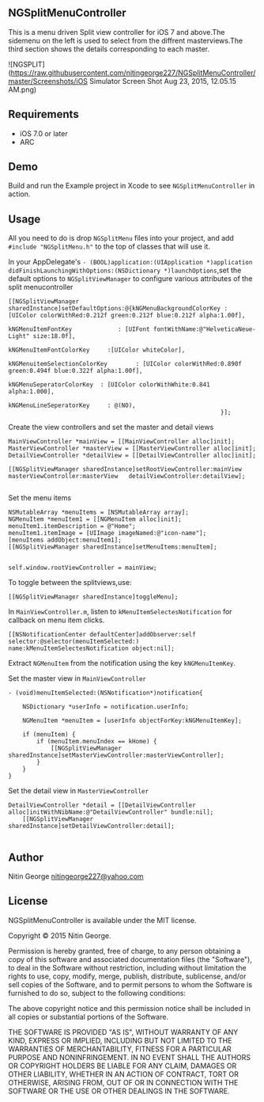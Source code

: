 ## NGSplitMenuController

This is a menu driven Split view controller for iOS 7 and above.The sidemenu on the left is used to select from the diffrent masterviews.The third section shows the details corresponding to each master.

![NGSPLIT](https://raw.githubusercontent.com/nitingeorge227/NGSplitMenuController/master/Screenshots/iOS Simulator Screen Shot Aug 23, 2015, 12.05.15 AM.png)

## Requirements

* iOS 7.0 or later
* ARC

## Demo

Build and run the Example project in Xcode to see `NGSplitMenuController` in action.

## Usage

All you need to do is drop `NGSplitMenu` files into your project, and add `#include "NGSplitMenu.h"` to the top of classes that will use it.

In your AppDelegate's `- (BOOL)application:(UIApplication *)application didFinishLaunchingWithOptions:(NSDictionary *)launchOptions`,set the default options to `NGSplitViewManager` to configure various attributes of the split menucontroller

`````````
[[NGSplitViewManager sharedInstance]setDefaultOptions:@{kNGMenuBackgroundColorKey : [UIColor colorWithRed:0.212f green:0.212f blue:0.212f alpha:1.00f],
                                                            kNGMenuItemFontKey             : [UIFont fontWithName:@"HelveticaNeue-Light" size:18.0f],
                                                            kNGMenuItemFontColorKey     :[UIColor whiteColor],
                                                            kNGMenuitemSelectionColorKey        : [UIColor colorWithRed:0.890f green:0.494f blue:0.322f alpha:1.00f],
                                                            kNGMenuSeperatorColorKey  : [UIColor colorWithWhite:0.841 alpha:1.000],
                                                            kNGMenuLineSeperatorKey     : @(NO),
                                                            }];
``````````````

Create the view controllers and set the master and detail views

``````
MainViewController *mainView = [[MainViewController alloc]init];
MasterViewController *masterView = [[MasterViewController alloc]init];
DetailViewController *detailView = [[DetailViewController alloc]init];
    
[[NGSplitViewManager sharedInstance]setRootViewController:mainView masterViewController:masterView   detailViewController:detailView];
    
``````
Set the menu items

`````````
NSMutableArray *menuItems = [NSMutableArray array];
NGMenuItem *menuItem1 = [[NGMenuItem alloc]init];
menuItem1.itemDescription = @"Home";
menuItem1.itemImage = [UIImage imageNamed:@"icon-name"];
[menuItems addObject:menuItem1];
[[NGSplitViewManager sharedInstance]setMenuItems:menuItem];
    
````````````

`````````
self.window.rootViewController = mainView;
``````````

To toggle between the splitviews,use:

```````
[[NGSplitViewManager sharedInstance]toggleMenu];
```````

In `MainViewController.m`, listen to `kMenuItemSelectesNotification` for callback on menu item clicks.

`````
[[NSNotificationCenter defaultCenter]addObserver:self selector:@selector(menuItemSelected:) name:kMenuItemSelectesNotification object:nil];
````````

Extract `NGMenuItem` from the notification using the key `kNGMenuItemKey`.

Set the master view in `MainViewController`

```````
- (void)menuItemSelected:(NSNotification*)notification{
    
    NSDictionary *userInfo = notification.userInfo;
    
    NGMenuItem *menuItem = [userInfo objectForKey:kNGMenuItemKey];
    
    if (menuItem) {
        if (menuItem.menuIndex == kHome) {
            [[NGSplitViewManager sharedInstance]setMasterViewController:masterViewController];
        }
    }
}
````````````
Set the detail view in `MasterViewController`

`````````
DetailViewController *detail = [[DetailViewController alloc]initWithNibName:@"DetailViewController" bundle:nil];
    [[NGSplitViewManager sharedInstance]setDetailViewController:detail];
    
``````````````


## Author

Nitin George nitingeorge227@yahoo.com

## License

NGSplitMenuController is available under the MIT license.

Copyright © 2015 Nitin George.

Permission is hereby granted, free of charge, to any person obtaining a copy of this software and associated documentation files (the "Software"), to deal in the Software without restriction, including without limitation the rights to use, copy, modify, merge, publish, distribute, sublicense, and/or sell copies of the Software, and to permit persons to whom the Software is furnished to do so, subject to the following conditions:

The above copyright notice and this permission notice shall be included in all copies or substantial portions of the Software.

THE SOFTWARE IS PROVIDED "AS IS", WITHOUT WARRANTY OF ANY KIND, EXPRESS OR IMPLIED, INCLUDING BUT NOT LIMITED TO THE WARRANTIES OF MERCHANTABILITY, FITNESS FOR A PARTICULAR PURPOSE AND NONINFRINGEMENT. IN NO EVENT SHALL THE AUTHORS OR COPYRIGHT HOLDERS BE LIABLE FOR ANY CLAIM, DAMAGES OR OTHER LIABILITY, WHETHER IN AN ACTION OF CONTRACT, TORT OR OTHERWISE, ARISING FROM, OUT OF OR IN CONNECTION WITH THE SOFTWARE OR THE USE OR OTHER DEALINGS IN THE SOFTWARE.
